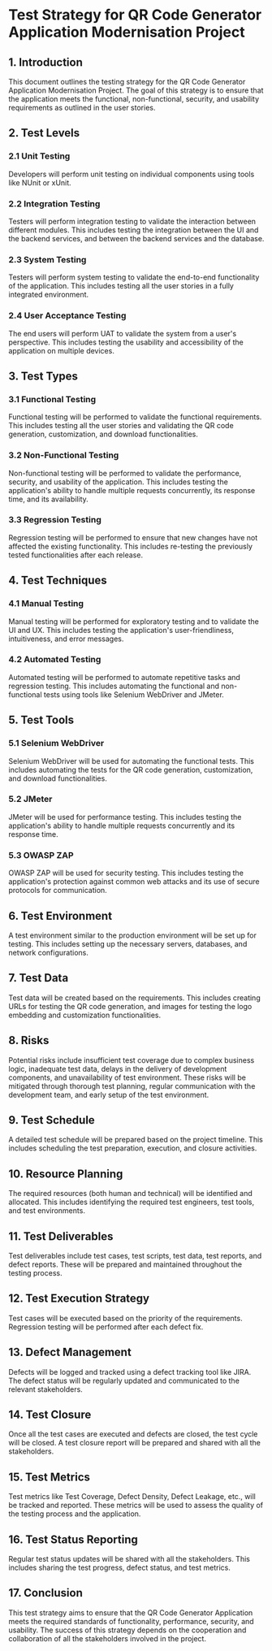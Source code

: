 # Test Strategy for QR Code Generator Application Modernisation Project

## 1. Introduction

This document outlines the testing strategy for the QR Code Generator Application Modernisation Project. The goal of this strategy is to ensure that the application meets the functional, non-functional, security, and usability requirements as outlined in the user stories.

## 2. Test Levels

### 2.1 Unit Testing
Developers will perform unit testing on individual components using tools like NUnit or xUnit.

### 2.2 Integration Testing
Testers will perform integration testing to validate the interaction between different modules. This includes testing the integration between the UI and the backend services, and between the backend services and the database.

### 2.3 System Testing
Testers will perform system testing to validate the end-to-end functionality of the application. This includes testing all the user stories in a fully integrated environment.

### 2.4 User Acceptance Testing
The end users will perform UAT to validate the system from a user's perspective. This includes testing the usability and accessibility of the application on multiple devices.

## 3. Test Types

### 3.1 Functional Testing
Functional testing will be performed to validate the functional requirements. This includes testing all the user stories and validating the QR code generation, customization, and download functionalities.

### 3.2 Non-Functional Testing
Non-functional testing will be performed to validate the performance, security, and usability of the application. This includes testing the application's ability to handle multiple requests concurrently, its response time, and its availability.

### 3.3 Regression Testing
Regression testing will be performed to ensure that new changes have not affected the existing functionality. This includes re-testing the previously tested functionalities after each release.

## 4. Test Techniques

### 4.1 Manual Testing
Manual testing will be performed for exploratory testing and to validate the UI and UX. This includes testing the application's user-friendliness, intuitiveness, and error messages.

### 4.2 Automated Testing
Automated testing will be performed to automate repetitive tasks and regression testing. This includes automating the functional and non-functional tests using tools like Selenium WebDriver and JMeter.

## 5. Test Tools

### 5.1 Selenium WebDriver
Selenium WebDriver will be used for automating the functional tests. This includes automating the tests for the QR code generation, customization, and download functionalities.

### 5.2 JMeter
JMeter will be used for performance testing. This includes testing the application's ability to handle multiple requests concurrently and its response time.

### 5.3 OWASP ZAP
OWASP ZAP will be used for security testing. This includes testing the application's protection against common web attacks and its use of secure protocols for communication.

## 6. Test Environment

A test environment similar to the production environment will be set up for testing. This includes setting up the necessary servers, databases, and network configurations.

## 7. Test Data

Test data will be created based on the requirements. This includes creating URLs for testing the QR code generation, and images for testing the logo embedding and customization functionalities.

## 8. Risks

Potential risks include insufficient test coverage due to complex business logic, inadequate test data, delays in the delivery of development components, and unavailability of test environment. These risks will be mitigated through thorough test planning, regular communication with the development team, and early setup of the test environment.

## 9. Test Schedule

A detailed test schedule will be prepared based on the project timeline. This includes scheduling the test preparation, execution, and closure activities.

## 10. Resource Planning

The required resources (both human and technical) will be identified and allocated. This includes identifying the required test engineers, test tools, and test environments.

## 11. Test Deliverables

Test deliverables include test cases, test scripts, test data, test reports, and defect reports. These will be prepared and maintained throughout the testing process.

## 12. Test Execution Strategy

Test cases will be executed based on the priority of the requirements. Regression testing will be performed after each defect fix.

## 13. Defect Management

Defects will be logged and tracked using a defect tracking tool like JIRA. The defect status will be regularly updated and communicated to the relevant stakeholders.

## 14. Test Closure

Once all the test cases are executed and defects are closed, the test cycle will be closed. A test closure report will be prepared and shared with all the stakeholders.

## 15. Test Metrics

Test metrics like Test Coverage, Defect Density, Defect Leakage, etc., will be tracked and reported. These metrics will be used to assess the quality of the testing process and the application.

## 16. Test Status Reporting

Regular test status updates will be shared with all the stakeholders. This includes sharing the test progress, defect status, and test metrics.

## 17. Conclusion

This test strategy aims to ensure that the QR Code Generator Application meets the required standards of functionality, performance, security, and usability. The success of this strategy depends on the cooperation and collaboration of all the stakeholders involved in the project.